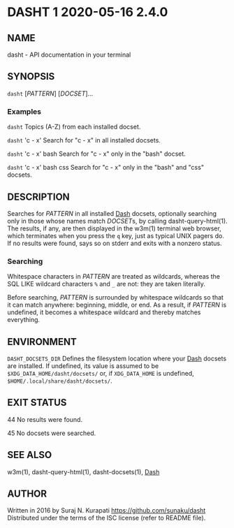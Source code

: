 # DASHT 1                       2020-05-16                            2.4.0

## NAME

dasht - API documentation in your terminal

## SYNOPSIS

`dasht` [*PATTERN*] [*DOCSET*]...

### Examples

`dasht`
  Topics (A-Z) from each installed docset.

`dasht` 'c - x'
  Search for "c - x" in all installed docsets.

`dasht` 'c - x' bash
  Search for "c - x" only in the "bash" docset.

`dasht` 'c - x' bash css
  Search for "c - x" only in the "bash" and "css" docsets.

## DESCRIPTION

Searches for *PATTERN* in all installed [Dash] docsets, optionally searching
only in those whose names match *DOCSET*s, by calling dasht-query-html(1).
The results, if any, are then displayed in the w3m(1) terminal web browser,
which terminates when you press the `q` key, just as typical UNIX pagers do.
If no results were found, says so on stderr and exits with a nonzero status.

### Searching

Whitespace characters in *PATTERN* are treated as wildcards, whereas the
SQL LIKE wildcard characters `%` and `_` are not: they are taken literally.

Before searching, *PATTERN* is surrounded by whitespace wildcards so that it
can match anywhere: beginning, middle, or end.  As a result, if *PATTERN* is
undefined, it becomes a whitespace wildcard and thereby matches everything.

## ENVIRONMENT

`DASHT_DOCSETS_DIR`
  Defines the filesystem location where your [Dash] docsets are installed.
  If undefined, its value is assumed to be `$XDG_DATA_HOME/dasht/docsets/`
  or, if `XDG_DATA_HOME` is undefined, `$HOME/.local/share/dasht/docsets/`.

## EXIT STATUS

44
  No results were found.

45
  No docsets were searched.

## SEE ALSO

w3m(1), dasht-query-html(1), dasht-docsets(1), [Dash]

[Dash]: https://kapeli.com/dash

## AUTHOR

Written in 2016 by Suraj N. Kurapati <https://github.com/sunaku/dasht>
Distributed under the terms of the ISC license (refer to README file).